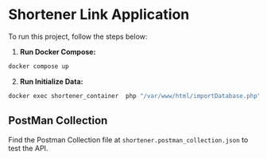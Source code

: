 # Shortener Link Application


To run this project, follow the steps below:

1. **Run Docker Compose:**

  ```bash
  docker compose up
  ```

2. **Run Initialize Data:**

```bash
docker exec shortener_container  php "/var/www/html/importDatabase.php"
```

## PostMan Collection
Find the Postman Collection file at `shortener.postman_collection.json` to test the API.
